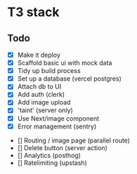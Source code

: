 # T3 stack 

## Todo

- [x] Make it deploy
- [x] Scaffold basic ui with mock data
- [x] Tidy up build process
- [x] Set up a database (vercel postgres)
- [x] Attach db to UI
- [x] Add auth (clerk)
- [x] Add image upload
- [x] 'taint' (server only)
- [x] Use Next/image component
- [x] Error management (sentry)
- [] Routing / image page (parallel route)
- [] Delete button (server action)
- [] Analytics (posthog)
- [] Ratelimiting (upstash)
